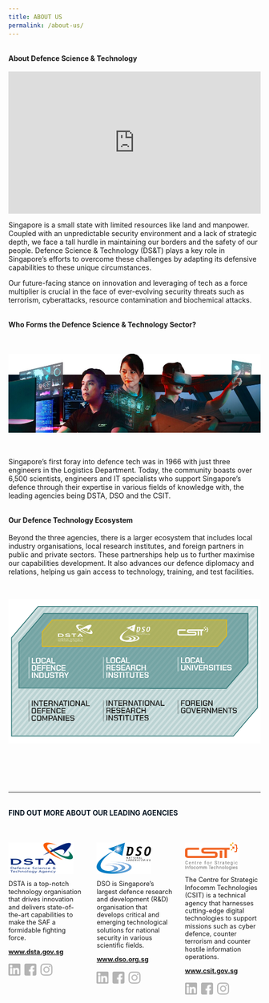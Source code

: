 ```yaml
---
title: ABOUT US
permalink: /about-us/
---
```

<style>
	a[target="_blank"]:after,.float-buttons{
	display:none;}
</style>
<h4 style="font-weight:bold;margin-top:2rem;">About Defence Science & Technology</h4>
<style>.embed-container { position: relative; padding-bottom: 56.25%; height: 0; overflow: hidden; max-width: 100%; } .embed-container iframe, .embed-container object, .embed-container embed { position: absolute; top: 0; left: 0; width: 100%; height: 100%; }</style><div class='embed-container'><iframe src='https://www.youtube.com/embed/NzWd8bCxxBU' frameborder='0' allowfullscreen></iframe></div>
<p style="">Singapore is a small state with limited resources like land and manpower. Coupled with an unpredictable security environment and a lack of strategic depth, we face a tall hurdle in maintaining our borders and the safety of our people.  Defence Science & Technology (DS&T) plays a key role in Singapore’s efforts to overcome these challenges by adapting its defensive capabilities to these unique circumstances.</p>
<p>
Our future-facing stance on innovation and leveraging of tech as a force multiplier is crucial in the face 
of ever-evolving security threats such as terrorism, cyberattacks, resource contamination and 
biochemical attacks.  
	</p>
<h4 style="font-weight:bold;margin-top:2rem;">Who Forms the Defence Science & Technology Sector?</h4>
<img src="/images/about/about_hero.jpg" style="margin:2rem 0;" />
<p>Singapore’s first foray into defence tech was in 1966 with just three engineers in the Logistics Department. Today, the community boasts over 6,500 scientists, engineers and IT specialists who support Singapore’s defence through their expertise in various fields of knowledge with, the leading agencies being DSTA, DSO and the CSIT. <p>
	
<h4 style="font-weight:bold;margin-top:2rem;">Our Defence Technology Ecosystem</h4>
<p>Beyond the three agencies, there is a larger ecosystem that includes local industry organisations, local research institutes, and foreign partners in public and private sectors. These partnerships help us to further maximise our capabilities development. It also advances our defence diplomacy and relations, helping us gain access to technology, training, and test facilities.  <p>
<img src="/images/about/aboutecosystem.png" style="margin:2rem 0;" />
	
<br><br>
<hr>

<h4  style="font-weight:bold;margin-top:2rem;color:#0C1926;">FIND OUT MORE ABOUT OUR LEADING AGENCIES</h4>

<style>
	.dst-3-col{display:flex;justify-content:space-between;}
	.dst-col{display:flex;width:30%;flex-direction:column;}
	.dst-col img{
	width:fit-content;
	margin:2rem 0 0 0;
	}
	
	@media (max-width:767px){
	.dst-3-col{
		flex-direction:column;
	}
	
	.dst-col{
	width:100%;}
	}
	
	.social-icon{
	width:24px;
	height:24px;}
	
	.dst-3-col p, .dst-3-col a{
	font-size:0.8rem;line-height:1.2;
	}
	
	.dst-3-col a{
	font-weight:bold;
	}
	
	a.site-url{
	margin:0;
	}
	
	img.social-icon{
	margin-top:1rem;}
	
	.social{
	display:flex;}
	
	.social > a{
	margin:0 8px 0 0;
	}
	
</style>

<div class="dst-3-col">
	<div class="dst-col">
		<img src="/images/dsta-logo-dtcareers.png" style=""/>
			<p >DSTA is a top-notch technology organisation that drives innovation and delivers state-of-the-art capabilities to make the SAF a formidable fighting force.</p>
			<a href="https://www.dsta.gov.sg/home" target="_blank" class="site-url">www.dsta.gov.sg</a>
		<div class="social">
			<a href="https://www.linkedin.com/company/dsta/" target="_blank">
				<img src="/images/icons/linkedin.svg" class="social-icon" />
			</a>
			<a href="https://www.facebook.com/SingaporeDSTA" target="_blank">
				<img src="/images/icons/facebook.svg" class="social-icon" />
			</a>
			<a href="https://www.instagram.com/singaporedsta" target="_blank">
				<img src="/images/icons/instagram.svg" class="social-icon" />
			</a>
		</div>
	</div>
	<div class="dst-col">
		<img src="/images/dso-logo.png" style=""/>
			<p>DSO is Singapore’s largest defence research and development (R&D) organisation that develops critical and emerging technological solutions for national security in various scientific fields. 
</p>
			<a href="https://www.dso.org.sg" class="site-url" target="_blank">www.dso.org.sg</a>
		<div class="social">
			<a href="https://www.linkedin.com/company/dso-national-laboratories" target="_blank">
				<img src="/images/icons/linkedin.svg" class="social-icon" />
			</a>
			<a href="https://www.facebook.com/dso.sg/" target="_blank">
				<img src="/images/icons/facebook.svg" class="social-icon" />
			</a>
			<a href="https://www.instagram.com/discoverdso/" target="_blank">
				<img src="/images/icons/instagram.svg" class="social-icon" />
			</a>
		</div>
	</div>
	<div class="dst-col">
		<img src="/images/csit-logo.png" style=""/>
			<p>The Centre for Strategic Infocomm Technologies (CSIT) is a technical agency that harnesses cutting-edge digital technologies to support missions such as cyber defence, counter terrorism and counter hostile information operations.</p>
			<a href="https://www.csit.gov.sg" target="_blank" class="site-url">www.csit.gov.sg</a>
	<div class="social">
			<a href="https://www.linkedin.com/company/centre-for-strategic-infocomm-technologies/" target="_blank">
				<img src="/images/icons/linkedin.svg" class="social-icon" />
			</a>
		<a href="https://www.facebook.com/csitsg/" target="_blank">
				<img src="/images/icons/facebook.svg" class="social-icon" />
			</a>
			<a href="https://www.instagram.com/csitsg" target="_blank">
				<img src="/images/icons/instagram.svg" class="social-icon" />
			</a>
		</div>
	</div>
</div>